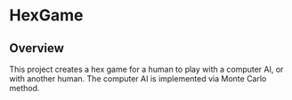 # HexGame
## Overview
This project creates a hex game for a human to play with a computer AI, or with another human. The computer AI is implemented via Monte Carlo method.
